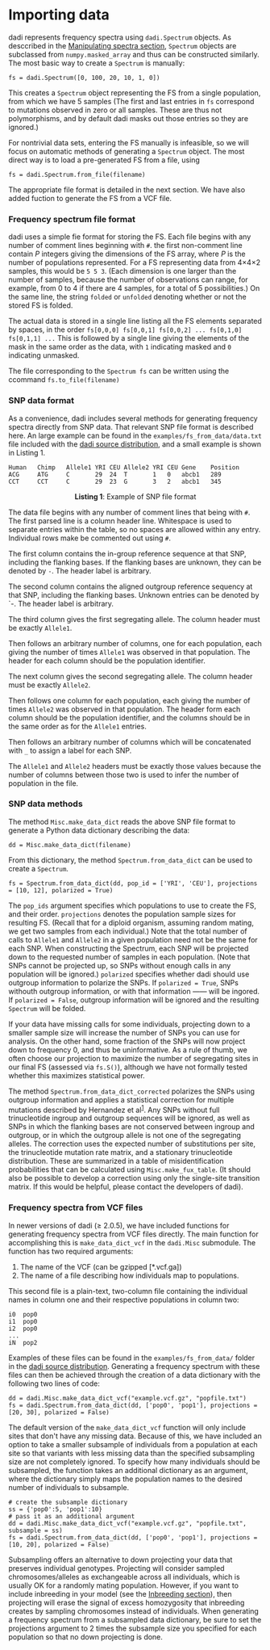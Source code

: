 # Importing data


dadi represents frequency spectra using `dadi.Spectrum` objects. As desccribed in the [Manipulating spectra section](./manipulating-spectra.md), `Spectrum` objects are subclassed from `numpy.masked_array` and thus can be constructed similarly. The most basic way to create a `Spectrum` is manually:

	fs = dadi.Spectrum([0, 100, 20, 10, 1, 0])

This creates a `Spectrum` object representing the FS from a single population, from which we have 5 samples (The first and last entries in `fs` correspond to mutations observed in zero or all samples. These are thus not polymorphisms, and by default dadi masks out those entries so they are ignored.)

For nontrivial data sets, entering the FS manually is infeasible, so we will focus on automatic methods of generating a `Spectrum` object. The most direct way is to load a pre-generated FS from a file, using

	fs = dadi.Spectrum.from_file(filename)

The appropriate file format is detailed in the next section. We have also added fuction to generate the FS from a VCF file.

### Frequency spectrum file format

dadi uses a simple fie format for storing the FS. Each file begins with any number of comment lines beginning with `#`. the first non-comment line contain *P* integers giving the dimensions of the FS array, where *P* is the number of populations represented. For a FS representing data from 4×4×2 samples, this would be `5 5 3`. (Each dimension is one larger than the number of samples, because the number of observations can range, for example, from 0 to 4 if there are 4 samples, for a total of 5 possibilities.) On the same line, the string `folded` or `unfolded` denoting whether or not the stored FS is folded.

The actual data is stored in a single line listing all the FS elements separated by spaces, in the order `fs[0,0,0] fs[0,0,1] fs[0,0,2] ... fs[0,1,0] fs[0,1,1] ...` This is followed by a single line giving the elements of the mask in the same order as the data, with `1` indicating masked and `0` indicating unmasked.

The file corresponding to the `Spectrum fs` can be written using the ccommand `fs.to_file(filename)`

### SNP data format

As a convenience, dadi includes several methods for generating frequency spectra directly from SNP data. That relevant SNP file format is described here. An large example can be found in the `examples/fs_from_data/data.txt` file included with the [dadi source distribution](https://bitbucket.org/gutenkunstlab/dadi/src/master/), and a small example is shown in Listing 1.

	Human	Chimp	Allele1	YRI	CEU	Allele2	YRI	CEU	Gene	Position
	ACG		ATG		C		29	24	T		1	0	abcb1	289
	CCT		CCT		C		29	23	G		3	2	abcb1	345

<p align="center"><strong>Listing 1</strong>: Example of SNP file format</p>

The data file begins with any number of comment lines that being with `#`. The first parsed line is a column header line. Whitespace is used to separate entries within the table, so no spaces are allowed within any entry. Individual rows make be commented out using `#`.

The first column contains the in-group reference sequence at that SNP, including the flanking bases. If the flanking bases are unknown, they can be denoted by `-`. The header label is arbitrary.

The second column contains the aligned outgroup reference sequency at that SNP, including the flanking bases. Unknown entries can be denoted by `-. The header label is arbitrary.

The third column gives the first segregating allele. The column header must be exactly `Allele1`.

Then follows an arbitrary number of columns, one for each population, each giving the number of times `Allele1` was observed in that population. The header for each column should be the population identifier.

The next column gives the second segregating allele. The column header must be exactly `Allele2`.

Then follows one column for each population, each giving the number of times `Allele2` was observed in that population. The header form each column should be the population identifier, and the columns should be in the same order as for the `Allele1` entries.

Then follows an arbitrary number of columns which will be concatenated with `_` to assign a label for each SNP.

The `Allele1` and `Allele2` headers must be exactly those values because the number of columns between those two is used to infer the number of population in the file.

### SNP data methods

The method `Misc.make_data_dict` reads the above SNP file format to generate a Python data dictionary describing the data:

	dd = Misc.make_data_dict(filename)

From this dictionary, the method `Spectrum.from_data_dict` can be used to create a `Spectrum`.

	fs = Spectrum.from_data_dict(dd, pop_id = ['YRI', 'CEU'], projections = [10, 12], polarized = True)

The `pop_ids` argument specifies which populations to use to create the FS, and their order. `projections` denotes the population sample sizes for resulting FS. (Recall that for a diploid organism, assuming random mating, we get two samples from each individual.) Note that the total number of calls to `Allele1` and `Allele2` in a given population need not be the same for each SNP. When constructing the Spectrum, each SNP will be projected down to the requested number of samples in each population. (Note that SNPs cannot be projected up, so SNPs without enough calls in any population will be ignored.) `polarized` specifies whether dadi should use outgroup information to polarize the SNPs. If `polarized = True`, SNPs withouth outgroup information, or with that information —— will be ingored. If `polarized = False`, outgroup information will be ignored and the resulting `Spectrum` will be folded.

If your data have missing calls for some individuals, projecting down to a smaller sample size will increase the number of SNPs you can use for analysis. On the other hand, some fraction of the SNPs will now project down to frequency 0, and thus be uninformative. As a rule of thumb, we often choose our projection to maximize the number of segregating sites in our final FS (assessed via `fs.S()`), although we have not formally tested whether this maximizes statistical power.

The method `Spectrum.from_data_dict_corrected` polarizes the SNPs using outgroup information and applies a statistical correction for multiple mutations described by Hernandez et al<sup>[1](./references.md)</sup>. Any SNPs without full trinucleotide ingroup and outgroup sequences will be ignored, as well as SNPs in which the flanking bases are not conserved between ingroup and outgroup, or in which the outgroup allele is not one of the segregating alleles. The correction uses the expected number of substitutions per site, the trinucleotide mutation rate matrix, and a stationary trinucleotide distribution. These are summarized in a table of misidentification probabilities that can be calculated using `Misc.make_fux_table`. (It should also be possible to develop a correction using only the single-site transition matrix. If this would be helpful, please contact the developers of dadi).

### Frequency spectra from VCF files

In newer versions of dadi (≥ 2.0.5), we have included functions for generating frequency spectra from VCF files directly. The main function for accomplishing this is `make_data_dict_vcf` in the `dadi.Misc` submodule. The function has two required arguments: 

1. The name of the VCF (can be gzipped [*.vcf.ga])
2. The name of a file describing how individuals map to populations.

This second file is a plain-text, two-column file containing the individual names in column one and their respective populations in column two:

	i0	pop0
	i1	pop0
	i2	pop0
	...
	iN	pop2

Examples of these files can be found in the `examples/fs_from_data/` folder in the [dadi source distribution](https://bitbucket.org/gutenkunstlab/dadi/src/master/). Generating a frequency spectrum with these files can then be achieved through the creation of a data dictionary with the following two lines of code:

	dd = dadi.Misc.make_data_dict_vcf("example.vcf.gz", "popfile.txt")
	fs = dadi.Spectrum.from_data_dict(dd, ['pop0', 'pop1'], projections = [20, 30], polarized = False)

The default version of the `make_data_dict_vcf` function will only include sites that don't have any missing data. Because of this, we have included an option to take a smaller subsample of individuals from a population at each site so that variants with less missing data than the specified subsampling size are not completely ignored. To specify how many individuals should be subsampled, the function takes an additional dictionary as an argument, where the dictionary simply maps the population names to the desired number of individuals to subsample.

	# create the subsample dictionary
	ss = {'pop0':5, 'pop1':10}
	# pass it as an additional argument
	dd = dadi.Misc.make_data_dict_vcf("example.vcf.gz", "popfile.txt", subsample = ss)
	fs = dadi.Spectrum.from_data_dict(dd, ['pop0', 'pop1'], projections = [10, 20], polarized = False)

Subsampling offers an alternative to down projecting your data that preserves individual genotypes. Projecting will consider sampled chromosomes/alleles as exchangeable across all individuals, which is usually OK for a randomly mating population. However, if you want to include inbreeding in your model (see the [Inbreeding section](./inbreeding.md)), then projecting will erase the signal of excess homozygosity that inbreeding creates by sampling chromosomes instead of individuals. When generating a frequency spectrum from a subsampled data dictionary, be sure to set the projections argument to 2 times the subsample size you specified for each population so that no down projecting is done.
